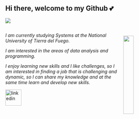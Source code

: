 ## Hi there, welcome to my Github 💕 

<img src="https://readme-typing-svg.herokuapp.com?font=Architects+Daughter&color=FFFFFF&size=27&center=false&vCenter=false&lines=My+name+is+Micaela...;Born+in+1995...;Data+Analytics...;Future+systems+analyst&duration=1500" />

##

<img src="https://media.tenor.com/pPoUmi0Z1fUAAAAC/cat-pet.gif" width="25%" align="right" style="margin: 10px;" />
 <p> <i> I am currently studying Systems at the National University of Tierra del Fuego.</i></p>
<p> <i>I am interested in the areas of data analysis and programming.</i></p>
<p> <i>I enjoy learning new skills and I like challenges, so I am interested in finding a job that is challenging and dynamic, so I can share my knowledge and at the same time learn and develop new skills.

</i></p>

<a href="https://www.linkedin.com/in/micaelaalvaradomendez/" target="blank"><img align="center" src="https://user-images.githubusercontent.com/88904952/234979284-68c11d7f-1acc-4f0c-ac78-044e1037d7b0.png" alt="linkedin" height="50" width="50" /></a>


<!--
**micaelaalvaradomendez/micaelaalvaradomendez** is a ✨ _special_ ✨ repository because its `README.md` (this file) appears on your GitHub profile.

Here are some ideas to get you started:

- 🔭 I’m currently working on ...
- 🌱 I’m currently learning ...
- 👯 I’m looking to collaborate on ...
- 🤔 I’m looking for help with ...
- 💬 Ask me about ...
- 📫 How to reach me: ...
- 😄 Pronouns: ...
- ⚡ Fun fact: ...
-->
